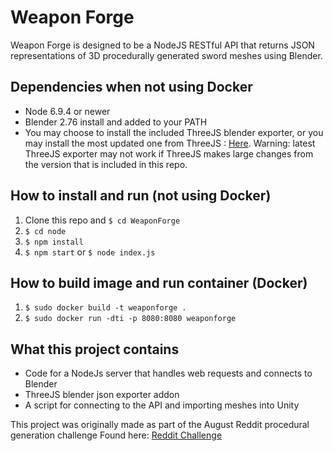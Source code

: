 # Weapon Forge

Weapon Forge is designed to be a NodeJS RESTful API that returns JSON
representations of 3D procedurally generated sword meshes using Blender.

## Dependencies when not using Docker
* Node 6.9.4 or newer
* Blender 2.76 install and added to your PATH
* You may choose to install the included ThreeJS blender exporter, or you may
install the most updated one from ThreeJS : [Here](https://github.com/mrdoob/three.js/).
Warning: latest ThreeJS exporter may not work if ThreeJS makes large changes from the
version that is included in this repo.

## How to install and run (not using Docker)
1. Clone this repo and ```$ cd WeaponForge```
2. ```$ cd node```
3. ```$ npm install```
3. ```$ npm start``` or ```$ node index.js```

## How to build image and run container (Docker)
1. ```$ sudo docker build -t weaponforge .```
2. ```$ sudo docker run -dti -p 8080:8080 weaponforge```

## What this project contains
* Code for a NodeJs server that handles web requests and connects to Blender
* ThreeJS blender json exporter addon
* A script for connecting to the API and importing meshes into Unity

This project was originally made as part of the August Reddit procedural generation challenge
Found here: [Reddit Challenge](https://www.reddit.com/r/proceduralgeneration/comments/4wubjy/monthly_challenge_9_august_2016_procedural_weapons/)
